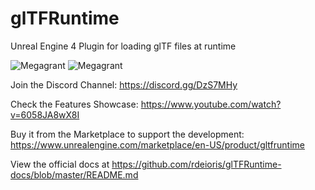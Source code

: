 # glTFRuntime
Unreal Engine 4 Plugin for loading glTF files at runtime

![Megagrant](https://raw.githubusercontent.com/rdeioris/glTFRuntime-docs/master/Epic_MegaGrants_Recipient_logo_horizontal_black.png?raw=true#gh-light-mode-only "Megagrant")
![Megagrant](https://raw.githubusercontent.com/rdeioris/glTFRuntime-docs/master/Epic_MegaGrants_Recipient_logo_horizontal_white.png?raw=true#gh-dark-mode-only "Megagrant")

Join the Discord Channel: https://discord.gg/DzS7MHy

Check the Features Showcase: https://www.youtube.com/watch?v=6058JA8wX8I

Buy it from the Marketplace to support the development: https://www.unrealengine.com/marketplace/en-US/product/gltfruntime

View the official docs at https://github.com/rdeioris/glTFRuntime-docs/blob/master/README.md
